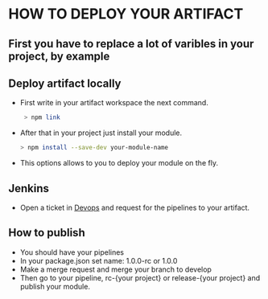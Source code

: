 # HOW TO DEPLOY YOUR ARTIFACT

## First you have to replace a lot of varibles in your project, by example

## Deploy artifact locally
* First write in your artifact workspace the next command.
    ```sh
     > npm link
    ````
* After that in your project just install your module.
    ```sh
    > npm install --save-dev your-module-name
    ```
* This options allows to you to deploy your module on the fly.
## Jenkins
* Open a ticket in [Devops](https://jira.universia.net/plugins/servlet/desk/portal/8) and request for the pipelines to your artifact.

## How to publish

* You should have your pipelines
* In your package.json set name: 1.0.0-rc or 1.0.0
* Make a merge request and merge your branch to develop
* Then go to your pipeline, rc-{your project} or release-{your project} and publish your module.
    